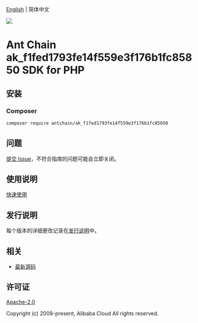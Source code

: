 [English](README.md) | 简体中文

![](https://aliyunsdk-pages.alicdn.com/icons/AlibabaCloud.svg)

# Ant Chain ak_f1fed1793fe14f559e3f176b1fc85850 SDK for PHP

## 安装

### Composer

```bash
composer require antchain/ak_f1fed1793fe14f559e3f176b1fc85850
```

## 问题

[提交 Issue](https://github.com/alipay/antchain-openapi-prod-sdk/issues/new)，不符合指南的问题可能会立即关闭。

## 使用说明

[快速使用](https://github.com/alipay/antchain-openapi-prod-sdk)

## 发行说明

每个版本的详细更改记录在[发行说明](./ChangeLog.txt)中。

## 相关

* [最新源码](https://github.com/antchain-openapi-sdk-php)

## 许可证

[Apache-2.0](http://www.apache.org/licenses/LICENSE-2.0)

Copyright (c) 2009-present, Alibaba Cloud All rights reserved.
